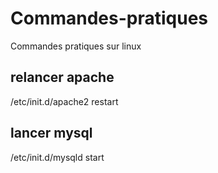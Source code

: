 # Commandes-pratiques


Commandes pratiques sur linux
## relancer apache  
/etc/init.d/apache2 restart

## lancer mysql 
/etc/init.d/mysqld start


